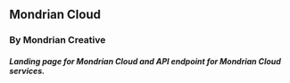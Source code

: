 ## Mondrian Cloud
### By Mondrian Creative

##### Landing page for Mondrian Cloud and API endpoint for Mondrian Cloud services.